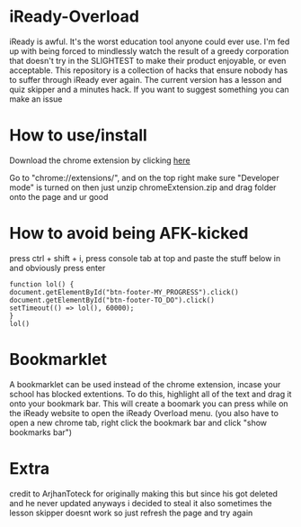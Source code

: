 # iReady-Overload
iReady is awful. It's the worst education tool anyone could ever use. I'm fed up with being forced to mindlessly watch the result of a greedy corporation that doesn't try in the SLIGHTEST to make their product enjoyable, or even acceptable. This repository is a collection of hacks that ensure nobody has to suffer through iReady ever again. The current version has a lesson and quiz skipper and a minutes hack. If you want to suggest something you can make an issue


# How to use/install
Download the chrome extension by clicking [here](https://github.com/cupiditys/iReady-Overload/blob/main/chromeExtension.zip?raw=true)

Go to "chrome://extensions/", and on the top right make sure "Developer mode" is turned on
then just unzip chromeExtension.zip and drag folder onto the page and ur good

# How to avoid being AFK-kicked
press ctrl + shift + i, press console tab at top and paste the stuff below in and obviously press enter
```
function lol() {
document.getElementById("btn-footer-MY_PROGRESS").click()
document.getElementById("btn-footer-TO_DO").click()
setTimeout(() => lol(), 60000);
}
lol()
```

# Bookmarklet

A bookmarklet can be used instead of the chrome extension, incase your school has blocked extentions. To do this, highlight all of the text and drag it onto your bookmark bar. This will create a boomark you can press while on the iReady website to open the iReady Overload menu.
(you also have to open a new chrome tab, right click the bookmark bar and click "show bookmarks bar")

# Extra

credit to ArjhanToteck for originally making this but since his got deleted and he never updated anyways i decided to steal it
also sometimes the lesson skipper doesnt work so just refresh the page and try again
